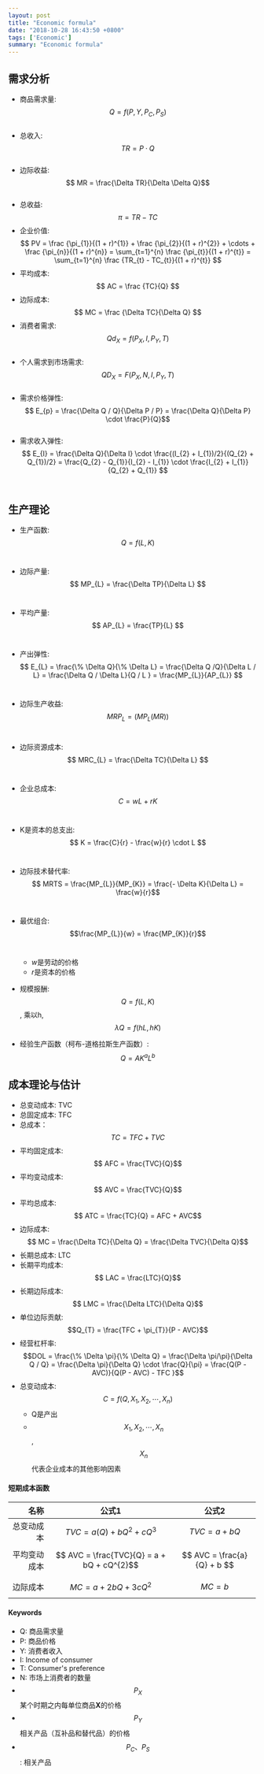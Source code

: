 ```yaml
---
layout: post
title: "Economic formula"
date: "2018-10-28 16:43:50 +0800"
tags: ['Economic']
summary: "Economic formula"
---
```


## 需求分析

- 商品需求量: $$ Q=f(P, Y, P_{C}, P_{S}) $$ &nbsp;
- 总收入: $$ TR = P \cdot Q $$ &nbsp;
- 边际收益: $$ MR = \frac{\Delta TR}{\Delta \Delta Q}$$ &nbsp;
- 总收益: $$ \pi = TR - TC $$
- 企业价值: $$ PV = \frac {\pi_{1}}{(1 + r)^{1}} + \frac {\pi_{2}}{(1 + r)^{2}} + \cdots + \frac {\pi_{n}}{(1 + r)^{n}} = \sum_{t=1}^{n} \frac {\pi_{t}}{(1 + r)^{t}} = \sum_{t=1}^{n} \frac {TR_{t} - TC_{t}}{(1 + r)^{t}} $$ 
- 平均成本: $$ AC = \frac {TC}{Q} $$
- 边际成本: $$ MC = \frac {\Delta TC}{\Delta Q} $$
- 消费者需求: $$ Qd_{X} = f(P_{X}, I, P_{Y}, T) $$ &nbsp;
- 个人需求到市场需求: $$ QD_{X} = F(P_{X}, N, I, P_{Y}, T) $$ &nbsp;
- 需求价格弹性: $$ E_{p} = \frac{\Delta Q / Q}{\Delta P / P} =  \frac{\Delta Q}{\Delta P} \cdot \frac{P}{Q}$$ &nbsp;
- 需求收入弹性: $$ E_{I} = \frac{\Delta Q}{\Delta I} \cdot \frac{(I_{2} + I_{1})/2}{(Q_{2} + Q_{1})/2} = \frac{Q_{2} - Q_{1}}{I_{2} - I_{1}} \cdot \frac{I_{2} + I_{1}}{Q_{2} + Q_{1}} $$ &nbsp;

  

## 生产理论

- 生产函数: $$ Q = f(L, K) $$&nbsp;
- 边际产量: $$ MP_{L} = \frac{\Delta TP}{\Delta L} $$&nbsp;
- 平均产量: $$ AP_{L} = \frac{TP}{L} $$ &nbsp;
- 产出弹性: $$ E_{L} = \frac{\% \Delta Q}{\% \Delta L} = \frac{\Delta Q /Q}{\Delta L / L} = \frac{\Delta Q / \Delta L}{Q / L } = \frac{MP_{L}}{AP_{L}} $$&nbsp;
- 边际生产收益: $$ MRP_{L} = (MP_{L}(MR)) $$&nbsp;
- 边际资源成本: $$ MRC_{L} = \frac{\Delta TC}{\Delta L} $$&nbsp;
- 企业总成本: $$ C = wL + rK $$&nbsp;
- K是资本的总支出: $$ K = \frac{C}{r} - \frac{w}{r} \cdot L $$&nbsp;
- 边际技术替代率: $$ MRTS = \frac{MP_{L}}{MP_{K}} = \frac{- \Delta K}{\Delta L} = \frac{w}{r}$$ &nbsp;
- 最优组合: $$\frac{MP_{L}}{w} = \frac{MP_{K}}{r}$$ &nbsp;
  
  - *w*是劳动的价格
  - *r*是资本的价格
- 规模报酬: $$ Q = f(L, K)$$, 乘以h, $$\lambda Q = f(hL, hK)$$
- 经验生产函数（柯布-道格拉斯生产函数）: $$ Q = AK^{a}L^{b}$$

## 成本理论与估计
- 总变动成本: TVC
- 总固定成本: TFC
- 总成本： $$ TC = TFC + TVC $$
- 平均固定成本: $$ AFC = \frac{TVC}{Q}$$
- 平均变动成本: $$ AVC = \frac{TVC}{Q}$$
- 平均总成本: $$ ATC = \frac{TC}{Q} = AFC + AVC$$
- 边际成本: $$ MC = \frac{\Delta TC}{\Delta Q} = \frac{\Delta TVC}{\Delta Q}$$
- 长期总成本: LTC
- 长期平均成本: $$ LAC = \frac{LTC}{Q}$$
- 长期边际成本: $$ LMC = \frac{\Delta LTC}{\Delta Q}$$
- 单位边际贡献: $$Q_{T} = \frac{TFC + \pi_{T}}{P - AVC}$$
- 经营杠杆率: $$DOL = \frac{\% \Delta \pi}{\% \Delta Q} = \frac{\Delta \pi/\pi}{\Delta Q / Q} = \frac{\Delta \pi}{\Delta Q} \cdot \frac{Q}{\pi} = \frac{Q(P - AVC)}{Q(P - AVC) - TFC }$$
- 总变动成本: $$C = f(Q, X_{1}, X_{2}, \cdots, X_{n})$$
  - Q是产出
  - $$X_{1}, X_{2}, \cdots, X_{n}$$, $$X_{n}$$代表企业成本的其他影响因素

#### 短期成本函数

  |名称|公式1|公式2|
  |----:|----|----|
  |总变动成本| $$ TVC = a(Q) + bQ^{2} + cQ^{3}$$ | $$TVC = a + bQ$$|
  |平均变动成本|$$ AVC = \frac{TVC}{Q} = a + bQ + cQ^{2}$$|$$ AVC = \frac{a}{Q} + b $$|
  |边际成本|$$ MC = a + 2bQ + 3cQ^{2} $$| $$ MC = b $$ |

#### Keywords

- Q: 商品需求量
- P: 商品价格
- Y: 消费者收入
- I: Income of consumer
- T: Consumer's preference
- N: 市场上消费者的数量
- $$ P_{X} $$ 某个时期之内每单位商品**X**的价格
- $$ P_{Y} $$ 相关产品（互补品和替代品）的价格
- $$ P_{C}、  P_{S} $$ : 相关产品
